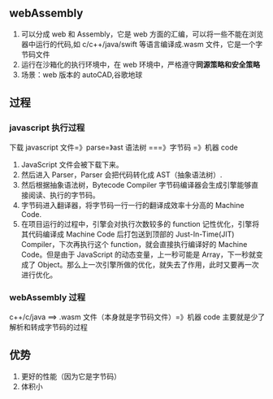 ## webAssembly

1. 可以分成 web 和 Assembly，它是 web 方面的汇编，可以将一些不能在浏览器中运行的代码,如 c/c++/java/swift 等语言编译成.wasm 文件，它是一个字节码文件
2. 运行在沙箱化的执行环境中，在 web 环境中，严格遵守**同源策略和安全策略**
3. 场景：web 版本的 autoCAD,谷歌地球

## 过程

### javascript 执行过程

下载 javascript 文件=》parse=》ast 语法树 ===》字节码 =》机器 code

1. JavaScript 文件会被下载下来。
2. 然后进入 Parser，Parser 会把代码转化成 AST（抽象语法树）.
3. 然后根据抽象语法树，Bytecode Compiler 字节码编译器会生成引擎能够直接阅读、执行的字节码。
4. 字节码进入翻译器，将字节码一行一行的翻译成效率十分高的 Machine Code.
5. 在项目运行的过程中，引擎会对执行次数较多的 function 记性优化，引擎将其代码编译成 Machine Code 后打包送到顶部的 Just-In-Time(JIT) Compiler，下次再执行这个 function，就会直接执行编译好的 Machine Code。但是由于 JavaScript 的动态变量，上一秒可能是 Array，下一秒就变成了 Object。那么上一次引擎所做的优化，就失去了作用，此时又要再一次进行优化。

### webAssembly 过程

c++/c/java ==> .wasm 文件（本身就是字节码文件）=》机器 code
主要就是少了解析和转成字节码的过程

## 优势

1. 更好的性能（因为它是字节码）
2. 体积小

